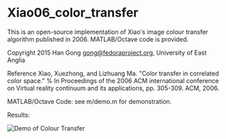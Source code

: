 # Xiao06_color_transfer
This is an open-source implementation of Xiao's image colour transfer algorithm published in 2006. MATLAB/Octave code is provided.


Copyright 2015 Han Gong gong@fedoraproject.org, University of East Anglia


Reference
Xiao, Xuezhong, and Lizhuang Ma. "Color transfer in correlated color space." % In Proceedings of the 2006 ACM international conference on Virtual reality continuum and its applications, pp. 305-309. ACM, 2006.

MATLAB/Octave Code: see m/demo.m for demonstration.

Results:

![Demo of Colour Transfer](http://cs.bath.ac.uk/~hg299/cf_Xiao06.png)
